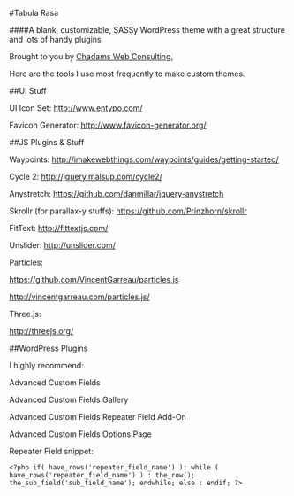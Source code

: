 #Tabula Rasa

####A blank, customizable, SASSy WordPress theme with a great structure and lots of handy plugins

Brought to you by <a href="http://www.chadams.co/">Chadams Web Consulting.</a>

Here are the tools I use most frequently to make custom themes.

##UI Stuff

UI Icon Set:
http://www.entypo.com/

Favicon Generator: 
http://www.favicon-generator.org/


##JS Plugins & Stuff

Waypoints:
http://imakewebthings.com/waypoints/guides/getting-started/

Cycle 2: 
http://jquery.malsup.com/cycle2/

Anystretch:
https://github.com/danmillar/jquery-anystretch

Skrollr (for parallax-y stuffs):
https://github.com/Prinzhorn/skrollr

FitText:
http://fittextjs.com/

Unslider: 
http://unslider.com/

Particles: 

https://github.com/VincentGarreau/particles.js

http://vincentgarreau.com/particles.js/

Three.js: 

http://threejs.org/

##WordPress Plugins

I highly recommend: 

Advanced Custom Fields

Advanced Custom Fields Gallery

Advanced Custom Fields Repeater Field Add-On

Advanced Custom Fields Options Page


Repeater Field snippet:

``<?php
	if( have_rows('repeater_field_name') ):
		while ( have_rows('repeater_field_name') ) : the_row();
			the_sub_field('sub_field_name');
		endwhile;
	else :
	endif;
?>``